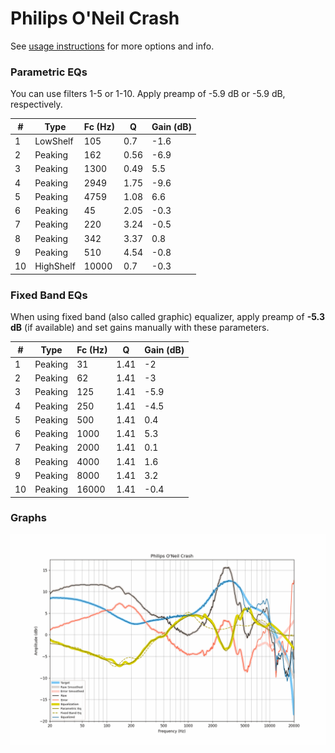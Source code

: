 # Philips O'Neil Crash
See [usage instructions](https://github.com/jaakkopasanen/AutoEq#usage) for more options and info.

### Parametric EQs
You can use filters 1-5 or 1-10. Apply preamp of -5.9 dB or -5.9 dB, respectively.

|   # | Type      |   Fc (Hz) |    Q |   Gain (dB) |
|-----|-----------|-----------|------|-------------|
|   1 | LowShelf  |       105 | 0.7  |        -1.6 |
|   2 | Peaking   |       162 | 0.56 |        -6.9 |
|   3 | Peaking   |      1300 | 0.49 |         5.5 |
|   4 | Peaking   |      2949 | 1.75 |        -9.6 |
|   5 | Peaking   |      4759 | 1.08 |         6.6 |
|   6 | Peaking   |        45 | 2.05 |        -0.3 |
|   7 | Peaking   |       220 | 3.24 |        -0.5 |
|   8 | Peaking   |       342 | 3.37 |         0.8 |
|   9 | Peaking   |       510 | 4.54 |        -0.8 |
|  10 | HighShelf |     10000 | 0.7  |        -0.3 |

### Fixed Band EQs
When using fixed band (also called graphic) equalizer, apply preamp of **-5.3 dB** (if available) and set gains manually with these parameters.

|   # | Type    |   Fc (Hz) |    Q |   Gain (dB) |
|-----|---------|-----------|------|-------------|
|   1 | Peaking |        31 | 1.41 |        -2   |
|   2 | Peaking |        62 | 1.41 |        -3   |
|   3 | Peaking |       125 | 1.41 |        -5.9 |
|   4 | Peaking |       250 | 1.41 |        -4.5 |
|   5 | Peaking |       500 | 1.41 |         0.4 |
|   6 | Peaking |      1000 | 1.41 |         5.3 |
|   7 | Peaking |      2000 | 1.41 |         0.1 |
|   8 | Peaking |      4000 | 1.41 |         1.6 |
|   9 | Peaking |      8000 | 1.41 |         3.2 |
|  10 | Peaking |     16000 | 1.41 |        -0.4 |

### Graphs
![](./Philips%20O'Neil%20Crash.png)
